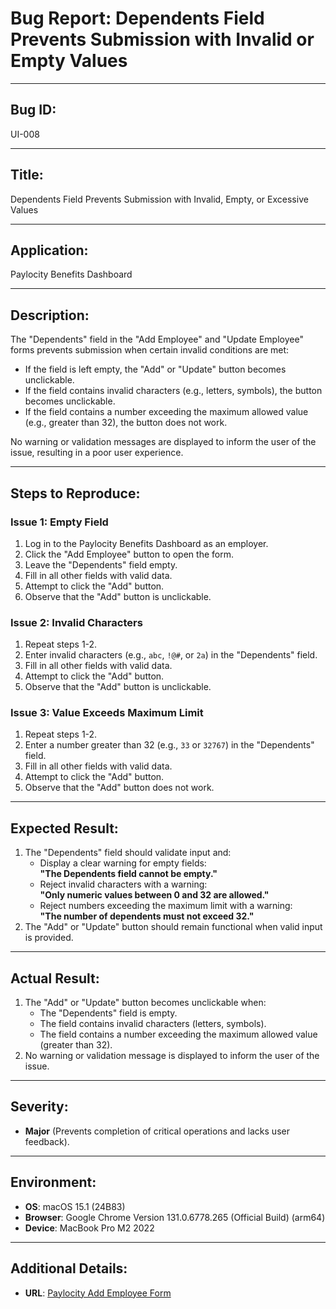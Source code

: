 # Bug Report: Dependents Field Prevents Submission with Invalid or Empty Values

---

## Bug ID:
UI-008

---

## Title:
Dependents Field Prevents Submission with Invalid, Empty, or Excessive Values

---

## Application:
Paylocity Benefits Dashboard

---

## Description:
The "Dependents" field in the "Add Employee" and "Update Employee" forms prevents submission when certain invalid conditions are met:
- If the field is left empty, the "Add" or "Update" button becomes unclickable.
- If the field contains invalid characters (e.g., letters, symbols), the button becomes unclickable.
- If the field contains a number exceeding the maximum allowed value (e.g., greater than 32), the button does not work.  

No warning or validation messages are displayed to inform the user of the issue, resulting in a poor user experience.

---

## Steps to Reproduce:
### Issue 1: Empty Field
1. Log in to the Paylocity Benefits Dashboard as an employer.
2. Click the "Add Employee" button to open the form.
3. Leave the "Dependents" field empty.
4. Fill in all other fields with valid data.
5. Attempt to click the "Add" button.
6. Observe that the "Add" button is unclickable.

### Issue 2: Invalid Characters
1. Repeat steps 1-2.
2. Enter invalid characters (e.g., `abc`, `!@#`, or `2a`) in the "Dependents" field.
3. Fill in all other fields with valid data.
4. Attempt to click the "Add" button.
5. Observe that the "Add" button is unclickable.

### Issue 3: Value Exceeds Maximum Limit
1. Repeat steps 1-2.
2. Enter a number greater than 32 (e.g., `33` or `32767`) in the "Dependents" field.
3. Fill in all other fields with valid data.
4. Attempt to click the "Add" button.
5. Observe that the "Add" button does not work.

---

## Expected Result:
1. The "Dependents" field should validate input and:
   - Display a clear warning for empty fields:  
     **"The Dependents field cannot be empty."**
   - Reject invalid characters with a warning:  
     **"Only numeric values between 0 and 32 are allowed."**
   - Reject numbers exceeding the maximum limit with a warning:  
     **"The number of dependents must not exceed 32."**
2. The "Add" or "Update" button should remain functional when valid input is provided.

---

## Actual Result:
1. The "Add" or "Update" button becomes unclickable when:
   - The "Dependents" field is empty.
   - The field contains invalid characters (letters, symbols).
   - The field contains a number exceeding the maximum allowed value (greater than 32).
2. No warning or validation message is displayed to inform the user of the issue.

---

## Severity:
- **Major** (Prevents completion of critical operations and lacks user feedback).

---

## Environment:
- **OS**: macOS 15.1 (24B83)  
- **Browser**: Google Chrome Version 131.0.6778.265 (Official Build) (arm64)  
- **Device**: MacBook Pro M2 2022  

---

## Additional Details:
- **URL**: [Paylocity Add Employee Form](https://wmxrwq14uc.execute-api.us-east-1.amazonaws.com/Prod/Account/Login)
